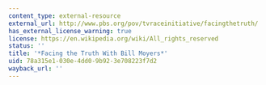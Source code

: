 ```yaml
---
content_type: external-resource
external_url: http://www.pbs.org/pov/tvraceinitiative/facingthetruth/
has_external_license_warning: true
license: https://en.wikipedia.org/wiki/All_rights_reserved
status: ''
title: '*Facing the Truth With Bill Moyers*'
uid: 78a315e1-030e-4dd0-9b92-3e708223f7d2
wayback_url: ''
---
```


